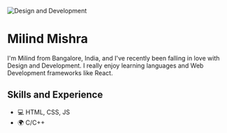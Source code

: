 ![Design and Development](https://github.com/thatbeautifuldream/thatbeautifuldream/profile-banner.png)

# Milind Mishra

I'm Milind from Bangalore, India, and I've recently been falling in love with Design and Development. I really enjoy learning languages and Web Development frameworks like React.

## Skills and Experience

- 💻 HTML, CSS, JS
- 🌍 C/C++
